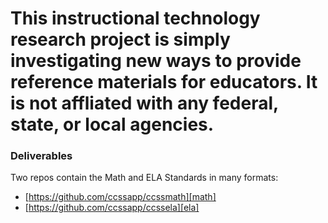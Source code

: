 # This instructional technology research project is simply investigating new ways to provide reference materials for educators. It is not affliated with any federal, state, or local agencies.

### Deliverables

Two repos contain the Math and ELA Standards in many formats:
  + [https://github.com/ccssapp/ccssmath][math]
  + [https://github.com/ccssapp/ccssela][ela]



[math]: https://github.com/ccssapp/ccssmath
[ela]: https://github.com/ccssapp/ccssela

